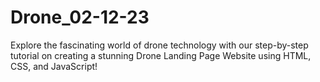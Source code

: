 # Drone_02-12-23
Explore the fascinating world of drone technology with our step-by-step tutorial on creating a stunning Drone Landing Page Website using HTML, CSS, and JavaScript!
